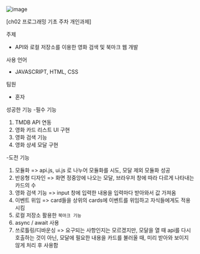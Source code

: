![image](https://github.com/user-attachments/assets/9aff9d9b-8a30-489f-9ca3-81afa21dbf80)

[ch02 프로그래밍 기초 주차 개인과제]

주제
- API와 로컬 저장소를 이용한 영화 검색 및 북마크 웹 개발

사용 언어
- JAVASCRIPT, HTML, CSS

팀원
- 혼자

성공한 기능
-필수 기능
1. TMDB API 연동
2. 영화 카드 리스트 UI 구현
3. 영화 검색 기능
4. 영화 상세 모달 구현

-도전 기능
1. 모듈화 
=> api.js, ui.js 로 나누어 모듈화를 시도, 모달 제외 모듈화 성공
2. 반응형 디자인
=> 화면 정중앙에 나오는 모달, 브라우저 창에 따라 다르게 나타내는 카드의 수
3. 영화 검색 기능
=> input 창에 입력한 내용을 입력마다 받아와서 값 가져옴
4. 이벤트 위임
=> card들을 상위의 cards에 이벤트를 위임하고 자식들에게도 적용시킴
5. 로컬 저장소 활용한 `북마크 기능`
6. async / await 사용
7. 쓰로틀링/디바운싱
=> 요구되는 사항인지는 모르겠지만, 모달을 열 때 api를 다시 호출하는 것이 아닌, 모달에 필요한 내용을 카드를 불러올 때, 미리 받아와 보이지 않게 처리 후 사용함

